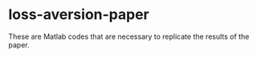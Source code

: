 # loss-aversion-paper
These are Matlab codes that are necessary to replicate the results of the paper.
